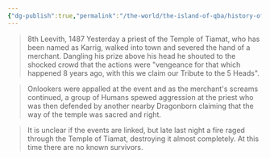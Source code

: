 ```yaml
---
{"dg-publish":true,"permalink":"/the-world/the-island-of-qba/history-of-the-island/newspaper-clippings/temple-of-tiamat-torched/"}
---
```


> 8th Leevith, 1487
>Yesterday a priest of the Temple of Tiamat, who has been named as Karrig, walked into town and severed the hand of a merchant. Dangling his prize above his head he shouted to the shocked crowd that the actions were "vengeance for that which happened 8 years ago, with this we claim our Tribute to the 5 Heads". 

>Onlookers were appalled at the event and as the merchant's screams continued, a group of Humans spewed aggression at the priest who was then defended by another nearby Dragonborn claiming that the way of the temple was sacred and right.

>It is unclear if the events are linked, but late last night a fire raged through the Temple of Tiamat, destroying it almost completely. At this time there are no known survivors.
